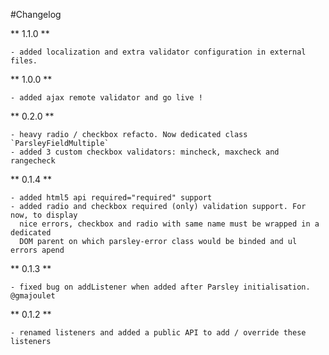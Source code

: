 #Changelog

** 1.1.0 **

    - added localization and extra validator configuration in external files.

** 1.0.0 **

    - added ajax remote validator and go live !

** 0.2.0 **

    - heavy radio / checkbox refacto. Now dedicated class `ParsleyFieldMultiple`
    - added 3 custom checkbox validators: mincheck, maxcheck and rangecheck

** 0.1.4 **

    - added html5 api required="required" support
    - added radio and checkbox required (only) validation support. For now, to display
      nice errors, checkbox and radio with same name must be wrapped in a dedicated
      DOM parent on which parsley-error class would be binded and ul errors apend

** 0.1.3 **

    - fixed bug on addListener when added after Parsley initialisation. @gmajoulet

** 0.1.2 **

    - renamed listeners and added a public API to add / override these listeners